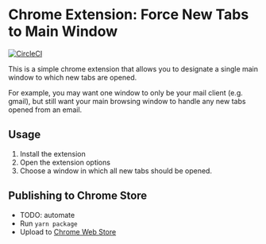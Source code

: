# Chrome Extension: Force New Tabs to Main Window

[![CircleCI](https://circleci.com/gh/timtrinidad/chrome-extension-force-new-tabs-to-main-window.svg?style=svg)](https://circleci.com/gh/timtrinidad/chrome-extension-force-new-tabs-to-main-window)

This is a simple chrome extension that allows you to designate
a single main window to which new tabs are opened.

For example, you may want one window to only be your mail client (e.g. gmail),
but still want your main browsing window to handle any new tabs opened from an email.

## Usage
1. Install the extension
2. Open the extension options
3. Choose a window in which all new tabs should be opened.

## Publishing to Chrome Store
* TODO: automate
* Run `yarn package`
* Upload to [Chrome Web Store](https://chrome.google.com/webstore/devconsole/a1eb0e00-3f17-40ec-9c52-fd5f24338591/kgojjafnbajjomijiceiefakpphcicen/edit/package)
